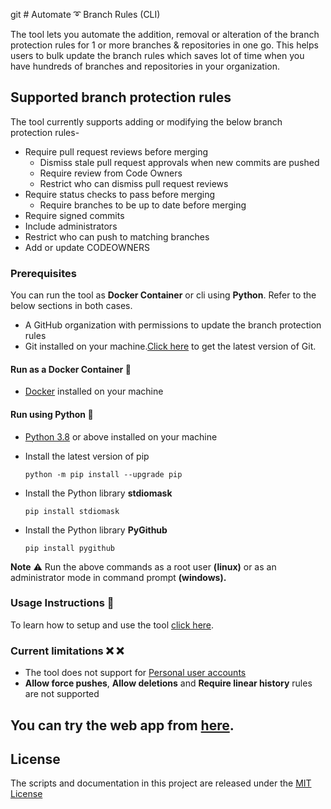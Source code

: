 git # Automate :curly_loop: Branch Rules (CLI)

The tool lets you automate the addition, removal or alteration of the branch protection rules for 1 or more branches & repositories in one go. This helps users to bulk update the branch rules which saves lot of time when you have hundreds of branches and repositories in your organization. 

## Supported branch protection rules

The tool currently supports adding or modifying the below branch protection rules-

- Require pull request reviews before merging
  - Dismiss stale pull request approvals when new commits are pushed
  - Require review from Code Owners
  - Restrict who can dismiss pull request reviews
- Require status checks to pass before merging
  - Require branches to be up to date before merging
- Require signed commits
- Include administrators
- Restrict who can push to matching branches
- Add or update CODEOWNERS

### Prerequisites

You can run the tool as **Docker Container** or cli using **Python**. Refer to the below sections in both cases.
- A GitHub organization with permissions to update the branch protection rules
- Git installed on your machine.[Click here](https://git-scm.com/downloads) to get the latest version of Git.

#### Run as a Docker Container :whale:

- [Docker](https://docs.docker.com/get-docker/) installed on your machine

#### Run using Python :snake:

- [Python 3.8](https://www.python.org/downloads/) or above installed on your machine

- Install the latest version of pip

  ```python -m pip install --upgrade pip```

- Install the Python library **stdiomask**

  ```pip install stdiomask```

- Install the Python library **PyGithub**

  ```pip install pygithub```

**Note** :warning: Run the above commands as a root user **(linux)** or as an administrator mode in command prompt **(windows).**


### Usage Instructions :memo:

To learn how to setup and use the tool [click here](https://github.com/CanarysDevOps/GitHub-Branch-Protector/wiki/Configure).

### Current limitations :x: :x:

- The tool does not support for [Personal user accounts](https://docs.github.com/en/free-pro-team@latest/github/getting-started-with-github/types-of-github-accounts) <br/>
- **Allow force pushes**, **Allow deletions** and **Require linear history** rules are not supported

## You can try the web app  from [here](https://automatebranchrules.azurewebsites.net/).

## License

The scripts and documentation in this project are released under the [MIT License](./LICENSE)
